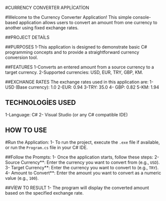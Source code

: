 #CURRENCY CONVERTER APPLİCATİON

#Welcome to the Currency Converter Application! This simple console-based application allows users to convert an amount from one currency to another using fixed exchange rates.

##PROJECT DETAİLS

##PURPOSES
1-This application is designed to demonstrate basic C# programming concepts and to provide a straightforward currency conversion tool.

##FEATURES
1-Converts an entered amount from a source currency to a target currency.
2-Supported currencies: USD, EUR, TRY, GBP, KM.


##EXCHANGE RATES
The exchange rates used in this application are:
1-USD (Base currency): 1.0
2-EUR: 0.94
3-TRY: 35.0
4- GBP: 0.82
5-KM: 1.94


 ## TECHNOLOGİES USED
1-Language: C#
2- Visual Studio (or any C# compatible IDE)

## HOW TO USE

 #Run the Application:
   1- To run the project, execute the `.exe` file if available, or run the `Program.cs` file in your C# IDE.

 ##Follow the Prompts:
   1- Once the application starts, follow these steps:
   2-Source Currency**: Enter the currency you want to convert from (e.g., `USD`).
   3- Target Currency**: Enter the currency you want to convert to (e.g., `TRY`).
   4- Amount to Convert**: Enter the amount you want to convert as a numeric value (e.g., `100`).
  
 ##VİEW TO RESULT
  1- The program will display the converted amount based on the specified exchange rate.


